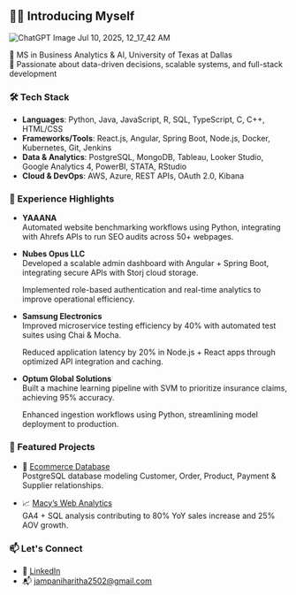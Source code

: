 ## 🙋‍♀️ Introducing Myself
![ChatGPT Image Jul 10, 2025, 12_17_42 AM](https://github.com/user-attachments/assets/cb534460-f496-4ed7-b694-a8e143aebd84)

📍 MS in Business Analytics & AI, University of Texas at Dallas  
🧠 Passionate about data-driven decisions, scalable systems, and full-stack development  


### 🛠️ Tech Stack

- **Languages**: Python, Java, JavaScript, R, SQL, TypeScript, C, C++, HTML/CSS  
- **Frameworks/Tools**: React.js, Angular, Spring Boot, Node.js, Docker, Kubernetes, Git, Jenkins  
- **Data & Analytics**: PostgreSQL, MongoDB, Tableau, Looker Studio, Google Analytics 4, PowerBI, STATA, RStudio  
- **Cloud & DevOps**: AWS, Azure, REST APIs, OAuth 2.0, Kibana  


### 💼 Experience Highlights

- **YAAANA**  
  Automated website benchmarking workflows using Python, integrating with Ahrefs APIs to run SEO audits across 50+ webpages.
  
- **Nubes Opus LLC**  
  Developed a scalable admin dashboard with Angular + Spring Boot, integrating secure APIs with Storj cloud storage.

  Implemented role-based authentication and real-time analytics to improve operational efficiency.

- **Samsung Electronics**  
  Improved microservice testing efficiency by 40% with automated test suites using Chai & Mocha.

  Reduced application latency by 20% in Node.js + React apps through optimized API integration and caching.

- **Optum Global Solutions**  
  Built a machine learning pipeline with SVM to prioritize insurance claims, achieving 95% accuracy.

  Enhanced ingestion workflows using Python, streamlining model deployment to production.

### 🚀 Featured Projects

- 🛒 [Ecommerce Database](https://github.com/haritha-jampani-00/ecommerce_db)  
  PostgreSQL database modeling Customer, Order, Product, Payment & Supplier relationships.

- 📈 [Macy’s Web Analytics](https://github.com/haritha-jampani-00/macys-mkt-web-analytics)  
  GA4 + SQL analysis contributing to 80% YoY sales increase and 25% AOV growth.


### 📫 Let's Connect

- 💼 [LinkedIn](https://linkedin.com/in/haritha-jampani/)  
- 📬 jampaniharitha2502@gmail.com
